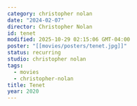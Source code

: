 ```yaml
---
category: christopher nolan
date: "2024-02-07"
director: Christopher Nolan
id: tenet
modified: 2025-10-29 02:15:06 GMT-04:00
poster: "[[movies/posters/tenet.jpg]]"
status: recurring
studio: christopher nolan
tags:
  - movies
  - christopher-nolan
title: Tenet
year: 2020
---
```

